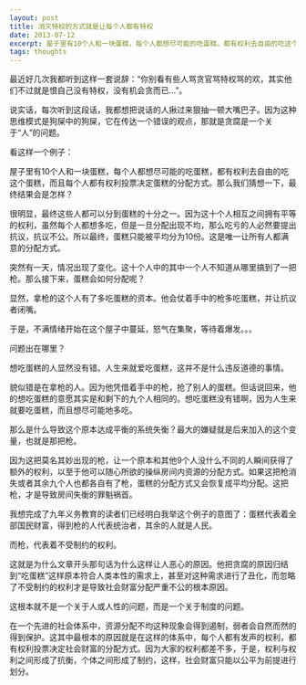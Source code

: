 ```yaml
---
layout: post
title: 消灭特权的方式就是让每个人都有特权
date: 2013-07-12
excerpt: 屋子里有10个人和一块蛋糕，每个人都想尽可能的吃蛋糕，都有权利去自由的吃这个蛋糕，而且每个人都有权利投票决定蛋糕的分配方式。那么我们猜想一下，最终结果会是怎样？
tags: thoughts
---
```

最近好几次我都听到这样一套说辞：“你别看有些人骂贪官骂特权骂的欢，其实他们不过就是恨自己没有特权，没有机会贪而已…”。

说实话，每次听到这段话，我都想把说话的人揪过来狠抽一顿大嘴巴子。因为这种思维模式是狗屎中的狗屎，它在传达一个错误的观点，那就是贪腐是一个关于“人”的问题。

看这样一个例子：

屋子里有10个人和一块蛋糕，每个人都想尽可能的吃蛋糕，都有权利去自由的吃这个蛋糕，而且每个人都有权利投票决定蛋糕的分配方式。那么我们猜想一下，最终结果会是怎样？

很明显，最终这些人都可以分到蛋糕的十分之一。因为这十个人相互之间拥有平等的权利，虽然每个人都想多吃，但是一旦分配出现不均，那么吃亏的人必然要提出抗议，抗议不公。所以最终，蛋糕只能被平均分为10份。这是唯一让所有人都满意的分配方式。

突然有一天，情况出现了变化。这十个人中的其中一个人不知道从哪里搞到了一把枪。那么接下来，蛋糕会如何分配呢？

显然，拿枪的这个人有了多吃蛋糕的资本。他会仗着手中的枪多吃蛋糕，并让抗议者闭嘴。

于是，不满情绪开始在这个屋子中蔓延，怒气在集聚，等待着爆发。。。

问题出在哪里？

想吃蛋糕的人显然没有错。人生来就爱吃蛋糕，这并不是什么违反道德的事情。

貌似错是在拿枪的人。因为他凭借着手中的枪，抢了别人的蛋糕。但话说回来，他的想吃蛋糕的意愿其实是和剩下的九个人相同的。想吃蛋糕没有错啊，因为人生来就要吃蛋糕，而且想尽可能地多吃。

那么是什么导致这个原本达成平衡的系统失衡？最大的嫌疑就是后来加入的这个变量，也就是那把枪。

因为这把莫名其妙出现的枪，让一个原本和其他9个人没什么不同的人瞬间获得了额外的权利，以至于他可以随心所欲的操纵房间内资源的分配方式。如果这把枪消失或者其余九个人也都各自有了枪，蛋糕的分配方式又会恢复成平均分配。这把枪，才是导致房间失衡的罪魁祸首。

我想完成了九年义务教育的读者们已经明白我举这个例子的意图了：蛋糕代表着全部国民财富，得到枪的人代表统治者，其余的人就是人民。

而枪，代表着不受制约的权利。

这就是为什么文章开头那句话为什么这样让人恶心的原因。他把贪腐的原因归结到“吃蛋糕”这样原本符合人类本性的需求上，甚至对这种需求进行了丑化，而忽略了不受制约的权利才是导致社会财富分配严重不公的根本原因。

这根本就不是一个关于人或人性的问题，而是一个关于制度的问题。

在一个先进的社会体系中，资源分配不均这种现象会得到遏制，弱者会自然而然的得到保护。这其中最根本的原因就是在这样的体系中，每个人都有发声的权利，都有权利投票决定社会财富的分配方式。因为大家的权利都差不多，于是，权利与权利之间形成了抗衡，个体之间形成了制约，这样，社会财富只能以公平为前提进行划分。
























